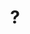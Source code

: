 ---
pid: PT57
title: "?"
location_transcription: Francisville / Citywide
zipcode: '19125'
outside_phl: 
neighborhood: Fishtown,Kensington
age: '28'
age_range: 20-29
instagram: 
image_file_name: PT_57.jpg
proposal_transcription: |-
  Francisville/Point Breeze/etc. Spotlight neighborhoods of past or that are disappearing due to gentrification. Educate on history, community events that once happened.
  City wide spotlights on murals done by the community NOT by mural arts.
  More central monuments of our POC founders - Coltrane, Ella, North Phila Theater
topic: Culture,Figure,Inclusivity,Neighborhoods,Philadelphia,Social Justice,Gentrification
topic_summary: 0, 0, 0, 0, 0, 0, 0
type: Mural,Memorial
keywords_other: community, POC
credit: 
image_labels: 
twitter: 
facebook: 
permalink: "/monuments/pt57/"
layout: item-page
---